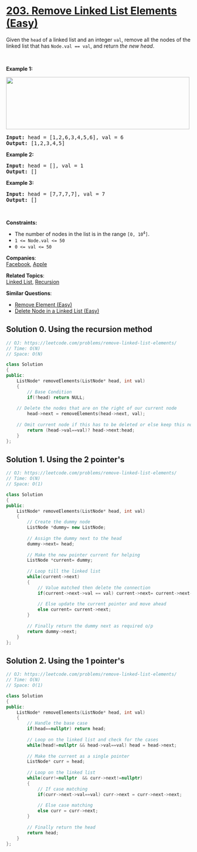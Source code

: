 # [203. Remove Linked List Elements (Easy)](https://leetcode.com/problems/remove-linked-list-elements/)

<p>Given the <code>head</code> of a linked list and an integer <code>val</code>, remove all the nodes of the linked list that has <code>Node.val == val</code>, and return <em>the new head</em>.</p>

<p>&nbsp;</p>
<p><strong>Example 1:</strong></p>
<img alt="" src="https://assets.leetcode.com/uploads/2021/03/06/removelinked-list.jpg" style="width: 500px; height: 142px;">
<pre><strong>Input:</strong> head = [1,2,6,3,4,5,6], val = 6
<strong>Output:</strong> [1,2,3,4,5]
</pre>

<p><strong>Example 2:</strong></p>

<pre><strong>Input:</strong> head = [], val = 1
<strong>Output:</strong> []
</pre>

<p><strong>Example 3:</strong></p>

<pre><strong>Input:</strong> head = [7,7,7,7], val = 7
<strong>Output:</strong> []
</pre>

<p>&nbsp;</p>
<p><strong>Constraints:</strong></p>

<ul>
	<li>The number of nodes in the list is in the range <code>[0, 10<sup>4</sup>]</code>.</li>
	<li><code>1 &lt;= Node.val &lt;= 50</code></li>
	<li><code>0 &lt;= val &lt;= 50</code></li>
</ul>


**Companies**:  
[Facebook](https://leetcode.com/company/facebook), [Apple](https://leetcode.com/company/apple)

**Related Topics**:  
[Linked List](https://leetcode.com/tag/linked-list/), [Recursion](https://leetcode.com/tag/recursion/)

**Similar Questions**:
* [Remove Element (Easy)](https://leetcode.com/problems/remove-element/)
* [Delete Node in a Linked List (Easy)](https://leetcode.com/problems/delete-node-in-a-linked-list/)

## Solution 0. Using the recursion method

```cpp
// OJ: https://leetcode.com/problems/remove-linked-list-elements/
// Time: O(N)
// Space: O(N)

class Solution 
{
public:
    ListNode* removeElements(ListNode* head, int val) 
    {
        // Base Condition
        if(!head) return NULL;
		
	// Delete the nodes that are on the right of our current node
        head->next = removeElements(head->next, val);
		
	// Omit current node if this has to be deleted or else keep this node 
        return (head->val==val)? head->next:head;
    }
};
```


## Solution 1. Using the 2 pointer's

```cpp
// OJ: https://leetcode.com/problems/remove-linked-list-elements/
// Time: O(N)
// Space: O(1)

class Solution 
{
public:
    ListNode* removeElements(ListNode* head, int val) 
    {
        // Create the dummy node
        ListNode *dummy= new ListNode;
        
        // Assign the dummy next to the head
        dummy->next= head;
        
        // Make the new pointer current for helping
        ListNode *current= dummy;
        
        // Loop till the linked list
        while(current->next)
        {
            // Value matched then delete the connection
            if(current->next->val == val) current->next= current->next->next;
            
            // Else update the current pointer and move ahead
            else current= current->next;
        }
        
        // Finally return the dummy next as required o/p
        return dummy->next;
    }
};
```

## Solution 2. Using the 1 pointer's

```cpp
// OJ: https://leetcode.com/problems/remove-linked-list-elements/
// Time: O(N)
// Space: O(1)

class Solution 
{
public:
    ListNode* removeElements(ListNode* head, int val)
    {
        // Handle the base case
        if(head==nullptr) return head;
	
        // Loop on the linked list and check for the cases
        while(head!=nullptr && head->val==val) head = head->next;
        
        // Make the current as a single pointer
        ListNode* curr = head;
        
        // Loop on the linked list
        while(curr!=nullptr  && curr->next!=nullptr)
        {
            // If case matching
            if(curr->next->val==val) curr->next = curr->next->next;
			
            // Else case matching
            else curr = curr->next;
        }
        
        // Finally return the head
        return head;
    }
};
```

